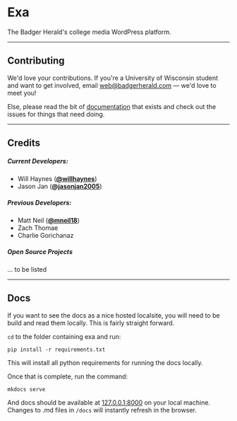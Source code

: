 # Exa

The Badger Herald's college media WordPress platform.

* * *

## Contributing

We'd love your contributions. If you're a University of Wisconsin student and want to get involved,
email [web@badgerherald.com](mailto:web@badgerherald.com) — we'd love to meet you!

Else, please read the bit of [documentation](./docs/index.md) that exists and check out the issues for things that need doing.

* * * 

## Credits

##### Current Developers:

 - Will Haynes (__[@willhaynes](http://twitter.com/willhaynes)__)
 - Jason Jan (__[@jasonjan2005](http://twitter.com/jasonjan2005)__)

##### Previous Developers:

 - Matt Neil (__[@mneil18](http://twitter.com/mneil18)__)
 - Zach Thomae 
 - Charlie Gorichanaz


##### Open Source Projects

 ... to be listed

* * * 

## Docs

If you want to see the docs as a nice hosted localsite, you will need to be build and read them locally. This is fairly straight forward.

`cd` to the folder containing exa and run:

	pip install -r requirements.txt

This will install all python requirements for running the docs locally.

Once that is complete, run the command:

	mkdocs serve

And docs should be available at [127.0.0.1:8000](http://127.0.0.1:8000/) on your local machine. Changes to .md files in `/docs` will instantly refresh in the browser.


